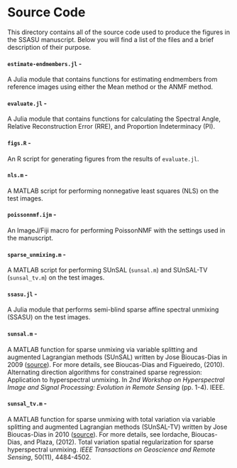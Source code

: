 # Source Code

This directory contains all of the source code used to produce the figures in the SSASU manuscript. Below you will find a list of the files and a brief description of their purpose.

#### `estimate-endmembers.jl` - 
A Julia module that contains functions for estimating endmembers from reference images using either the Mean method or the ANMF method.

#### `evaluate.jl` -
A Julia module that contains functions for calculating the Spectral Angle, Relative Reconstruction Error (RRE), and Proportion Indeterminacy (PI).

#### `figs.R` - 
An R script for generating figures from the results of `evaluate.jl`.

#### `nls.m` -
A MATLAB script for performing nonnegative least squares (NLS) on the test images.

#### `poissonnmf.ijm` -
An ImageJ/Fiji macro for performing PoissonNMF with the settings used in the manuscript.

#### `sparse_unmixing.m` -
A MATLAB script for performing SUnSAL (`sunsal.m`) and SUnSAL-TV (`sunsal_tv.m`) on the test images.

#### `ssasu.jl` -
A Julia module that performs semi-blind sparse affine spectral unmixing (SSASU) on the test images.

#### `sunsal.m` -
A MATLAB function for sparse unmixing via variable splitting and augmented Lagrangian methods (SUnSAL) written by Jose Bioucas-Dias in 2009 ([source](http://www.lx.it.pt/~bioucas/code/sunsal_demo.zip)). For more details, see Bioucas-Dias and Figueiredo, (2010). Alternating direction algorithms for constrained sparse regression: Application to hyperspectral unmixing. In *2nd Workshop on Hyperspectral Image and Signal Processing: Evolution in Remote Sensing* (pp. 1-4). IEEE.

#### `sunsal_tv.m` -
A MATLAB function for sparse unmixing with total variation via variable splitting and augmented Lagrangian methods (SUnSAL-TV) written by Jose Bioucas-Dias in 2010 ([source](http://www.lx.it.pt/~bioucas/code/demo_sparse_tv.rar)). For more details, see Iordache, Bioucas-Dias, and Plaza, (2012). Total variation spatial regularization for sparse hyperspectral unmixing. *IEEE Transactions on Geoscience and Remote Sensing*, 50(11), 4484-4502.
